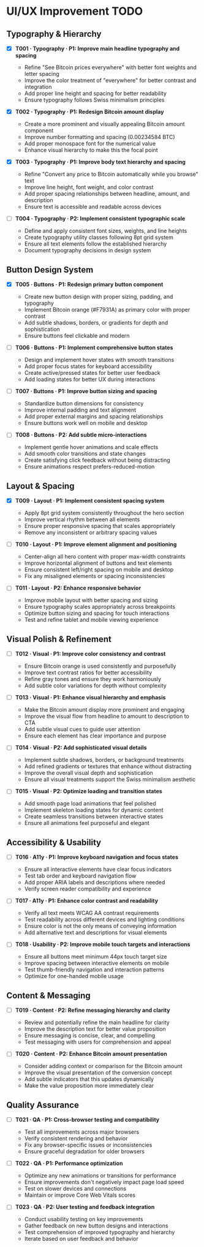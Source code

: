 # UI/UX Improvement TODO

## Typography & Hierarchy

- [x] **T001 · Typography · P1: Improve main headline typography and spacing**

  - Refine "See Bitcoin prices everywhere" with better font weights and letter spacing
  - Improve the color treatment of "everywhere" for better contrast and integration
  - Add proper line height and spacing for better readability
  - Ensure typography follows Swiss minimalism principles

- [x] **T002 · Typography · P1: Redesign Bitcoin amount display**

  - Create a more prominent and visually appealing Bitcoin amount component
  - Improve number formatting and spacing (0.00234584 BTC)
  - Add proper monospace font for the numerical value
  - Enhance visual hierarchy to make this the focal point

- [x] **T003 · Typography · P1: Improve body text hierarchy and spacing**

  - Refine "Convert any price to Bitcoin automatically while you browse" text
  - Improve line height, font weight, and color contrast
  - Add proper spacing relationships between headline, amount, and description
  - Ensure text is accessible and readable across devices

- [ ] **T004 · Typography · P2: Implement consistent typographic scale**
  - Define and apply consistent font sizes, weights, and line heights
  - Create typography utility classes following 8pt grid system
  - Ensure all text elements follow the established hierarchy
  - Document typography decisions in design system

## Button Design System

- [x] **T005 · Buttons · P1: Redesign primary button component**

  - Create new button design with proper sizing, padding, and typography
  - Implement Bitcoin orange (#F7931A) as primary color with proper contrast
  - Add subtle shadows, borders, or gradients for depth and sophistication
  - Ensure buttons feel clickable and modern

- [ ] **T006 · Buttons · P1: Implement comprehensive button states**

  - Design and implement hover states with smooth transitions
  - Add proper focus states for keyboard accessibility
  - Create active/pressed states for better user feedback
  - Add loading states for better UX during interactions

- [ ] **T007 · Buttons · P1: Improve button sizing and spacing**

  - Standardize button dimensions for consistency
  - Improve internal padding and text alignment
  - Add proper external margins and spacing relationships
  - Ensure buttons work well on mobile and desktop

- [ ] **T008 · Buttons · P2: Add subtle micro-interactions**
  - Implement gentle hover animations and scale effects
  - Add smooth color transitions and state changes
  - Create satisfying click feedback without being distracting
  - Ensure animations respect prefers-reduced-motion

## Layout & Spacing

- [x] **T009 · Layout · P1: Implement consistent spacing system**

  - Apply 8pt grid system consistently throughout the hero section
  - Improve vertical rhythm between all elements
  - Ensure proper responsive spacing that scales appropriately
  - Remove any inconsistent or arbitrary spacing values

- [ ] **T010 · Layout · P1: Improve element alignment and positioning**

  - Center-align all hero content with proper max-width constraints
  - Improve horizontal alignment of buttons and text elements
  - Ensure consistent left/right spacing on mobile and desktop
  - Fix any misaligned elements or spacing inconsistencies

- [ ] **T011 · Layout · P2: Enhance responsive behavior**
  - Improve mobile layout with better spacing and sizing
  - Ensure typography scales appropriately across breakpoints
  - Optimize button sizing and spacing for touch interactions
  - Test and refine tablet and mobile viewing experience

## Visual Polish & Refinement

- [ ] **T012 · Visual · P1: Improve color consistency and contrast**

  - Ensure Bitcoin orange is used consistently and purposefully
  - Improve text contrast ratios for better accessibility
  - Refine gray tones and ensure they work harmoniously
  - Add subtle color variations for depth without complexity

- [ ] **T013 · Visual · P1: Enhance visual hierarchy and emphasis**

  - Make the Bitcoin amount display more prominent and engaging
  - Improve the visual flow from headline to amount to description to CTA
  - Add subtle visual cues to guide user attention
  - Ensure each element has clear importance and purpose

- [ ] **T014 · Visual · P2: Add sophisticated visual details**

  - Implement subtle shadows, borders, or background treatments
  - Add refined gradients or textures that enhance without distracting
  - Improve the overall visual depth and sophistication
  - Ensure all visual treatments support the Swiss minimalism aesthetic

- [ ] **T015 · Visual · P2: Optimize loading and transition states**
  - Add smooth page load animations that feel polished
  - Implement skeleton loading states for dynamic content
  - Create seamless transitions between interactive states
  - Ensure all animations feel purposeful and elegant

## Accessibility & Usability

- [ ] **T016 · A11y · P1: Improve keyboard navigation and focus states**

  - Ensure all interactive elements have clear focus indicators
  - Test tab order and keyboard navigation flow
  - Add proper ARIA labels and descriptions where needed
  - Verify screen reader compatibility and experience

- [ ] **T017 · A11y · P1: Enhance color contrast and readability**

  - Verify all text meets WCAG AA contrast requirements
  - Test readability across different devices and lighting conditions
  - Ensure color is not the only means of conveying information
  - Add alternative text and descriptions for visual elements

- [ ] **T018 · Usability · P2: Improve mobile touch targets and interactions**
  - Ensure all buttons meet minimum 44px touch target size
  - Improve spacing between interactive elements on mobile
  - Test thumb-friendly navigation and interaction patterns
  - Optimize for one-handed mobile usage

## Content & Messaging

- [ ] **T019 · Content · P2: Refine messaging hierarchy and clarity**

  - Review and potentially refine the main headline for clarity
  - Improve the description text for better value proposition
  - Ensure messaging is concise, clear, and compelling
  - Test messaging with users for comprehension and appeal

- [ ] **T020 · Content · P2: Enhance Bitcoin amount presentation**
  - Consider adding context or comparison for the Bitcoin amount
  - Improve the visual presentation of the conversion concept
  - Add subtle indicators that this updates dynamically
  - Make the value proposition more immediately clear

## Quality Assurance

- [ ] **T021 · QA · P1: Cross-browser testing and compatibility**

  - Test all improvements across major browsers
  - Verify consistent rendering and behavior
  - Fix any browser-specific issues or inconsistencies
  - Ensure graceful degradation for older browsers

- [ ] **T022 · QA · P1: Performance optimization**

  - Optimize any new animations or transitions for performance
  - Ensure improvements don't negatively impact page load speed
  - Test on slower devices and connections
  - Maintain or improve Core Web Vitals scores

- [ ] **T023 · QA · P2: User testing and feedback integration**
  - Conduct usability testing on key improvements
  - Gather feedback on new button designs and interactions
  - Test comprehension of improved typography and hierarchy
  - Iterate based on user feedback and behavior
